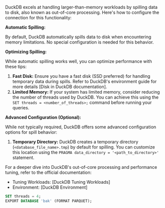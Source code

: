 DuckDB excels at handling larger-than-memory workloads  by spilling data to disk, also known as out-of-core processing. Here's how to configure the connection for this functionality:

**Automatic Spilling:**

By default, DuckDB automatically spills data to disk when encountering memory limitations. No special configuration is needed for this behavior. 

**Optimizing Spilling:**

While automatic spilling works well, you can optimize performance with these tips:

1. **Fast Disk:** Ensure you have a fast disk (SSD preferred) for handling temporary data during spills. Refer to DuckDB's environment guide for more details [Disk in DuckDB documentation].
2. **Limited Memory:** If your system has limited memory, consider reducing the number of threads used by DuckDB. You can achieve this using the `SET threads = <number_of_threads>;` command before running your queries.

**Advanced Configuration (Optional):**

While not typically required, DuckDB offers some advanced configuration options for spill behavior:

1. **Temporary Directory:** DuckDB creates a temporary directory (`<database_file_name>.tmp`) by default for spilling. You can customize this location using the `PRAGMA data_directory = '<path_to_directory>'` statement.

For a deeper dive into DuckDB's out-of-core processing and performance tuning, refer to the official documentation:

* Tuning Workloads: [DuckDB Tuning Workloads]
* Environment: [DuckDB Environment]


```sql
SET threads = 4;
EXPORT DATABASE 'bak' (FORMAT PARQUET);
```